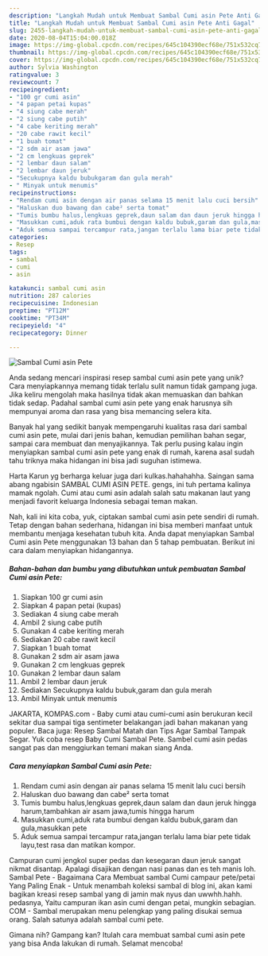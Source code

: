 ```yaml
---
description: "Langkah Mudah untuk Membuat Sambal Cumi asin Pete Anti Gagal"
title: "Langkah Mudah untuk Membuat Sambal Cumi asin Pete Anti Gagal"
slug: 2455-langkah-mudah-untuk-membuat-sambal-cumi-asin-pete-anti-gagal
date: 2020-08-04T15:04:00.018Z
image: https://img-global.cpcdn.com/recipes/645c104390ecf68e/751x532cq70/sambal-cumi-asin-pete-foto-resep-utama.jpg
thumbnail: https://img-global.cpcdn.com/recipes/645c104390ecf68e/751x532cq70/sambal-cumi-asin-pete-foto-resep-utama.jpg
cover: https://img-global.cpcdn.com/recipes/645c104390ecf68e/751x532cq70/sambal-cumi-asin-pete-foto-resep-utama.jpg
author: Sylvia Washington
ratingvalue: 3
reviewcount: 7
recipeingredient:
- "100 gr cumi asin"
- "4 papan petai kupas"
- "4 siung cabe merah"
- "2 siung cabe putih"
- "4 cabe keriting merah"
- "20 cabe rawit kecil"
- "1 buah tomat"
- "2 sdm air asam jawa"
- "2 cm lengkuas geprek"
- "2 lembar daun salam"
- "2 lembar daun jeruk"
- "Secukupnya kaldu bubukgaram dan gula merah"
- " Minyak untuk menumis"
recipeinstructions:
- "Rendam cumi asin dengan air panas selama 15 menit lalu cuci bersih"
- "Haluskan duo bawang dan cabe² serta tomat"
- "Tumis bumbu halus,lengkuas geprek,daun salam dan daun jeruk hingga harum,tambahkan air asam jawa,tumis hingga harum"
- "Masukkan cumi,aduk rata bumbui dengan kaldu bubuk,garam dan gula,masukkan pete"
- "Aduk semua sampai tercampur rata,jangan terlalu lama biar pete tidak layu,test rasa dan matikan kompor."
categories:
- Resep
tags:
- sambal
- cumi
- asin

katakunci: sambal cumi asin 
nutrition: 287 calories
recipecuisine: Indonesian
preptime: "PT12M"
cooktime: "PT34M"
recipeyield: "4"
recipecategory: Dinner

---
```



![Sambal Cumi asin Pete](https://img-global.cpcdn.com/recipes/645c104390ecf68e/751x532cq70/sambal-cumi-asin-pete-foto-resep-utama.jpg)

Anda sedang mencari inspirasi resep sambal cumi asin pete yang unik? Cara menyiapkannya memang tidak terlalu sulit namun tidak gampang juga. Jika keliru mengolah maka hasilnya tidak akan memuaskan dan bahkan tidak sedap. Padahal sambal cumi asin pete yang enak harusnya sih mempunyai aroma dan rasa yang bisa memancing selera kita.

Banyak hal yang sedikit banyak mempengaruhi kualitas rasa dari sambal cumi asin pete, mulai dari jenis bahan, kemudian pemilihan bahan segar, sampai cara membuat dan menyajikannya. Tak perlu pusing kalau ingin menyiapkan sambal cumi asin pete yang enak di rumah, karena asal sudah tahu triknya maka hidangan ini bisa jadi suguhan istimewa.

Harta Karun yg berharga keluar juga dari kulkas.hahahahha. Saingan sama abang ngabisin SAMBAL CUMI ASIN PETE. gengs, ini tuh pertama kalinya mamak ngolah. Cumi atau cumi asin adalah salah satu makanan laut yang menjadi favorit keluarga Indonesia sebagai teman makan.


Nah, kali ini kita coba, yuk, ciptakan sambal cumi asin pete sendiri di rumah. Tetap dengan bahan sederhana, hidangan ini bisa memberi manfaat untuk membantu menjaga kesehatan tubuh kita. Anda dapat menyiapkan Sambal Cumi asin Pete menggunakan 13 bahan dan 5 tahap pembuatan. Berikut ini cara dalam menyiapkan hidangannya.

<!--inarticleads1-->

##### Bahan-bahan dan bumbu yang dibutuhkan untuk pembuatan Sambal Cumi asin Pete:

1. Siapkan 100 gr cumi asin
1. Siapkan 4 papan petai (kupas)
1. Sediakan 4 siung cabe merah
1. Ambil 2 siung cabe putih
1. Gunakan 4 cabe keriting merah
1. Sediakan 20 cabe rawit kecil
1. Siapkan 1 buah tomat
1. Gunakan 2 sdm air asam jawa
1. Gunakan 2 cm lengkuas geprek
1. Gunakan 2 lembar daun salam
1. Ambil 2 lembar daun jeruk
1. Sediakan Secukupnya kaldu bubuk,garam dan gula merah
1. Ambil  Minyak untuk menumis


JAKARTA, KOMPAS.com - Baby cumi atau cumi-cumi asin berukuran kecil sekitar dua sampai tiga sentimeter belakangan jadi bahan makanan yang populer. Baca juga: Resep Sambal Matah dan Tips Agar Sambal Tampak Segar. Yuk coba resep Baby Cumi Sambal Pete. Sambel cumi asin pedas sangat pas dan menggiurkan temani makan siang Anda. 

<!--inarticleads2-->

##### Cara menyiapkan Sambal Cumi asin Pete:

1. Rendam cumi asin dengan air panas selama 15 menit lalu cuci bersih
1. Haluskan duo bawang dan cabe² serta tomat
1. Tumis bumbu halus,lengkuas geprek,daun salam dan daun jeruk hingga harum,tambahkan air asam jawa,tumis hingga harum
1. Masukkan cumi,aduk rata bumbui dengan kaldu bubuk,garam dan gula,masukkan pete
1. Aduk semua sampai tercampur rata,jangan terlalu lama biar pete tidak layu,test rasa dan matikan kompor.


Campuran cumi jengkol super pedas dan kesegaran daun jeruk sangat nikmat disantap. Apalagi disajikan dengan nasi panas dan es teh manis loh. Sambal Pete - Bagaimana Cara Membuat sambal Cumi campaur pete/petai Yang Paling Enak - Untuk menambah koleksi sambal di blog ini, akan kami bagikan kreasi resep sambal yang di jamin mak nyus dan uwwhh.hahh. pedasnya, Yaitu campuran ikan asin cumi dengan petai, mungkin sebagian. COM - Sambal merupakan menu pelengkap yang paling disukai semua orang. Salah satunya adalah sambal cumi pete. 

Gimana nih? Gampang kan? Itulah cara membuat sambal cumi asin pete yang bisa Anda lakukan di rumah. Selamat mencoba!
